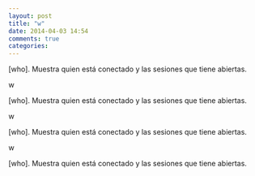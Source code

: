 ```yaml
---
layout: post
title: "w"
date: 2014-04-03 14:54
comments: true
categories: 
---
```

[who]. Muestra quien está conectado y las sesiones que tiene abiertas.

w

[who]. Muestra quien está conectado y las sesiones que tiene abiertas.

w

[who]. Muestra quien está conectado y las sesiones que tiene abiertas.

w

[who]. Muestra quien está conectado y las sesiones que tiene abiertas.

